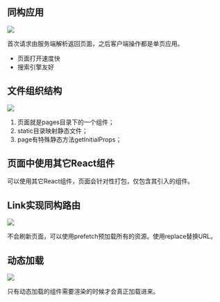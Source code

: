 ## 同构应用
![](/images/1651063194595-eb44fa62-493a-4c6b-96ec-7df871c53b74.png)

首次请求由服务端解析返回页面，之后客户端操作都是单页应用。

+ 页面打开速度快
+ 搜索引擎友好

## 文件组织结构
![](/images/1651063370576-cd90f404-cd11-4f01-8d8a-598f0e34c527.png)

1. 页面就是pages目录下的一个组件；
2. static目录映射静态文件；
3. page有特殊静态方法getInitialProps；

## 页面中使用其它React组件
可以使用其它React组件，页面会针对性打包，仅包含其引入的组件。

## Link实现同构路由
![](/images/1651064162345-260e6987-29af-484a-9478-a94212783c6a.png)

不会刷新页面，可以使用prefetch预加载所有的资源。使用replace替换URL。

## 动态加载
![](/images/1651064347639-76e11390-7c33-4a41-9644-4f0d7d626ed8.png)

只有动态加载的组件需要渲染的时候才会真正加载进来。

